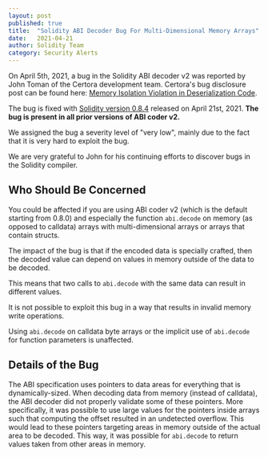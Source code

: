 ```yaml
---
layout: post
published: true
title:  "Solidity ABI Decoder Bug For Multi-Dimensional Memory Arrays"
date:   2021-04-21
author: Solidity Team
category: Security Alerts
---
```



On April 5th, 2021, a bug in the Solidity ABI decoder v2 was reported by
John Toman of the Certora development team. Certora's bug disclosure post
can be found here: [Memory Isolation Violation in Deserialization Code](https://www.certora.com/blog/deserialization.html).

The bug is fixed with [Solidity version 0.8.4](https://github.com/ethereum/solidity/releases/tag/v0.8.4)
released on April 21st, 2021. **The bug is present in all prior versions of ABI coder v2.**

We assigned the bug a severity level of "very low", mainly due to the
fact that it is very hard to exploit the bug.

We are very grateful to John for his continuing efforts to discover bugs in the Solidity compiler.

## Who Should Be Concerned

You could be affected if you are using ABI coder v2 (which is the default starting from 0.8.0) and
especially the function ``abi.decode`` on memory (as opposed to calldata) arrays
with multi-dimensional arrays or arrays that contain structs.

The impact of the bug is that if the encoded data is specially crafted,
then the decoded value can depend on values in memory outside of the data to be decoded.

This means that two calls to ``abi.decode`` with the same data can result in different values.

It is not possible to exploit this bug in a way that results in invalid memory write
operations.

Using ``abi.decode`` on calldata byte arrays or the implicit use of ``abi.decode``
for function parameters is unaffected.

## Details of the Bug

The ABI specification uses pointers to data areas for everything that is dynamically-sized.
When decoding data from memory (instead of calldata), the ABI decoder did not properly validate
some of these pointers. More specifically, it was possible to use large values for the pointers
inside arrays such that computing the offset resulted in an undetected overflow.
This would lead to these pointers targeting areas in memory outside of the actual area to be decoded.
This way, it was possible for ``abi.decode`` to return values taken from other areas in memory.
